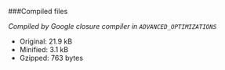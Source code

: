 ###Compiled files

*Compiled by Google closure compiler in `ADVANCED_OPTIMIZATIONS`*  

- Original: 21.9 kB
- Minified: 3.1 kB
- Gzipped:  763 bytes
